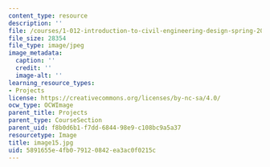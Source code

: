 ```yaml
---
content_type: resource
description: ''
file: /courses/1-012-introduction-to-civil-engineering-design-spring-2002/5891655e4fb079120842ea3ac0f0215c_image15.jpg
file_size: 28354
file_type: image/jpeg
image_metadata:
  caption: ''
  credit: ''
  image-alt: ''
learning_resource_types:
- Projects
license: https://creativecommons.org/licenses/by-nc-sa/4.0/
ocw_type: OCWImage
parent_title: Projects
parent_type: CourseSection
parent_uid: f8b0d6b1-f7dd-6844-98e9-c108bc9a5a37
resourcetype: Image
title: image15.jpg
uid: 5891655e-4fb0-7912-0842-ea3ac0f0215c
---
```

